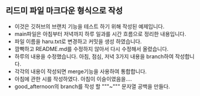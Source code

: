 ## 리드미 파일 마크다운 형식으로 작성
- 이것은 깃허브의 브랜치 기능을 테스트 하기 위해 작성된 예제입니다.
- main파일은 아침부터 저녁까지 하루 일과를 시간 흐름으로 정리한 내용입니다.
- 파일 이름을 haru.txt로 변경하고 커밋을 생성 하였습니다.
- 깜빡하고 README.md를 수정하지 않아서 다시 수정해서 올렸습니다.
- 하루의 내용을 수정했습니다. 아침, 점심, 저녁 3가지 내용을 branch하여 작성합니다.
- 각각의 내용이 작성되면 merge기능을 사용하여 통합합니다.
- 아침에 관한 시를 작성하였다. 아침이 이슬이였음을....
- good_afternoon의 branch를 작성 할 """~""" 문자열 공백을 만들다.